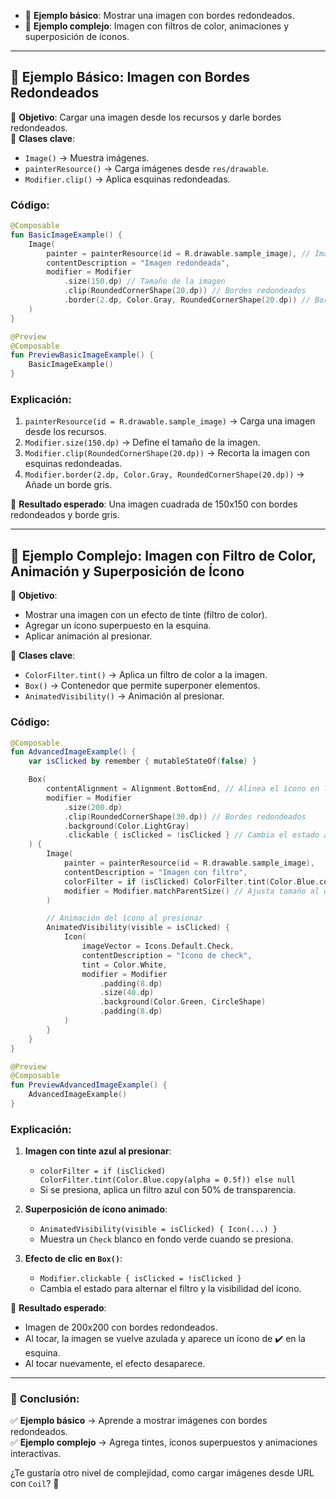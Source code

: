 - 📌 **Ejemplo básico**: Mostrar una imagen con bordes redondeados.  
- 🚀 **Ejemplo complejo**: Imagen con filtros de color, animaciones y superposición de íconos.  

---

## **📌 Ejemplo Básico: Imagen con Bordes Redondeados**  
🔹 **Objetivo**: Cargar una imagen desde los recursos y darle bordes redondeados.  
🔹 **Clases clave**:  
- `Image()` → Muestra imágenes.  
- `painterResource()` → Carga imágenes desde `res/drawable`.  
- `Modifier.clip()` → Aplica esquinas redondeadas.  

### **Código**:
```kotlin
@Composable
fun BasicImageExample() {
    Image(
        painter = painterResource(id = R.drawable.sample_image), // Imagen desde recursos
        contentDescription = "Imagen redondeada",
        modifier = Modifier
            .size(150.dp) // Tamaño de la imagen
            .clip(RoundedCornerShape(20.dp)) // Bordes redondeados
            .border(2.dp, Color.Gray, RoundedCornerShape(20.dp)) // Borde gris
    )
}

@Preview
@Composable
fun PreviewBasicImageExample() {
    BasicImageExample()
}
```

### **Explicación**:
1. `painterResource(id = R.drawable.sample_image)` → Carga una imagen desde los recursos.  
2. `Modifier.size(150.dp)` → Define el tamaño de la imagen.  
3. `Modifier.clip(RoundedCornerShape(20.dp))` → Recorta la imagen con esquinas redondeadas.  
4. `Modifier.border(2.dp, Color.Gray, RoundedCornerShape(20.dp))` → Añade un borde gris.  

📌 **Resultado esperado**: Una imagen cuadrada de 150x150 con bordes redondeados y borde gris.

---

## **🚀 Ejemplo Complejo: Imagen con Filtro de Color, Animación y Superposición de Ícono**  
🔹 **Objetivo**:  
- Mostrar una imagen con un efecto de tinte (filtro de color).  
- Agregar un ícono superpuesto en la esquina.  
- Aplicar animación al presionar.  

🔹 **Clases clave**:  
- `ColorFilter.tint()` → Aplica un filtro de color a la imagen.  
- `Box()` → Contenedor que permite superponer elementos.  
- `AnimatedVisibility()` → Animación al presionar.  

### **Código**:
```kotlin
@Composable
fun AdvancedImageExample() {
    var isClicked by remember { mutableStateOf(false) }

    Box(
        contentAlignment = Alignment.BottomEnd, // Alinea el ícono en la esquina inferior derecha
        modifier = Modifier
            .size(200.dp)
            .clip(RoundedCornerShape(30.dp)) // Bordes redondeados
            .background(Color.LightGray)
            .clickable { isClicked = !isClicked } // Cambia el estado al hacer clic
    ) {
        Image(
            painter = painterResource(id = R.drawable.sample_image),
            contentDescription = "Imagen con filtro",
            colorFilter = if (isClicked) ColorFilter.tint(Color.Blue.copy(alpha = 0.5f)) else null, // Aplica tinte azul al presionar
            modifier = Modifier.matchParentSize() // Ajusta tamaño al del Box
        )

        // Animación del ícono al presionar
        AnimatedVisibility(visible = isClicked) {
            Icon(
                imageVector = Icons.Default.Check,
                contentDescription = "Icono de check",
                tint = Color.White,
                modifier = Modifier
                    .padding(8.dp)
                    .size(40.dp)
                    .background(Color.Green, CircleShape)
                    .padding(8.dp)
            )
        }
    }
}

@Preview
@Composable
fun PreviewAdvancedImageExample() {
    AdvancedImageExample()
}
```

### **Explicación**:
1. **Imagen con tinte azul al presionar**:  
   - `colorFilter = if (isClicked) ColorFilter.tint(Color.Blue.copy(alpha = 0.5f)) else null`  
   - Si se presiona, aplica un filtro azul con 50% de transparencia.  

2. **Superposición de ícono animado**:  
   - `AnimatedVisibility(visible = isClicked) { Icon(...) }`  
   - Muestra un `Check` blanco en fondo verde cuando se presiona.  

3. **Efecto de clic en `Box()`**:  
   - `Modifier.clickable { isClicked = !isClicked }`  
   - Cambia el estado para alternar el filtro y la visibilidad del ícono.  

📌 **Resultado esperado**:  
- Imagen de 200x200 con bordes redondeados.  
- Al tocar, la imagen se vuelve azulada y aparece un ícono de ✔️ en la esquina.  
- Al tocar nuevamente, el efecto desaparece.  

---

### 📢 **Conclusión**:
✅ **Ejemplo básico** → Aprende a mostrar imágenes con bordes redondeados.  
✅ **Ejemplo complejo** → Agrega tintes, íconos superpuestos y animaciones interactivas.  

¿Te gustaría otro nivel de complejidad, como cargar imágenes desde URL con `Coil`? 🚀